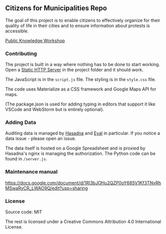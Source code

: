Citizens for Municipalities Repo
-------------------------------------

The goal of this project is to enable citizens to effectively organize for their quality of life in their cities and to ensure information about protests is accessible.

[Public Knowledge Workshop](http://www.hasadna.org.il/)

### Contributing

The project is built in a way where nothing has to be done to start working. Open a [Static HTTP Server](https://gist.github.com/willurd/5720255) in the project folder and it should work.

The JavaScript is in the `script.js` file.
The styling is in the `style.css` file.

The code uses Materialize as a CSS framework and Google Maps API for maps.

(The package.json is used for adding typing in editors that support it like VSCode and WebStorm but is entirely optional).

### Adding Data

Auditing data is managed by [Hasadna](https://github.com/hasadna) and [Eyal](https://github.com/eyalmigd) in particular. If you notice a data issue - please open an issue.

The data itself is hosted on a Google Spreadsheet and is proxied by Hasadna's nginx is managing the authorization. The Python code can be found in `/server.js`.

### Maintenance manual

https://docs.google.com/document/d/1Rl3bJOHu2QZP0oY685V1Kf3TNvRhMSwaRyCR_LWAO9Q/edit?usp=sharing

### License

Source code: MIT

The rest is licensed under a Creative Commons Attribution 4.0 International License.
